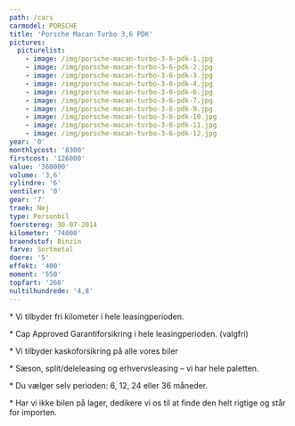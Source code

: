 ```yaml
---
path: /cars
carmodel: PORSCHE
title: 'Porsche Macan Turbo 3,6 PDK'
pictures:
  picturelist:
    - image: /img/porsche-macan-turbo-3-6-pdk-1.jpg
    - image: /img/porsche-macan-turbo-3-6-pdk-2.jpg
    - image: /img/porsche-macan-turbo-3-6-pdk-3.jpg
    - image: /img/porsche-macan-turbo-3-6-pdk-4.jpg
    - image: /img/porsche-macan-turbo-3-6-pdk-6.jpg
    - image: /img/porsche-macan-turbo-3-6-pdk-7.jpg
    - image: /img/porsche-macan-turbo-3-6-pdk-9.jpg
    - image: /img/porsche-macan-turbo-3-6-pdk-10.jpg
    - image: /img/porsche-macan-turbo-3-6-pdk-11.jpg
    - image: /img/porsche-macan-turbo-3-6-pdk-12.jpg
year: '0'
monthlycost: '8300'
firstcost: '126000'
value: '360000'
volume: '3,6'
cylindre: '6'
ventiler: '0'
gear: '7'
traek: Nej
type: Personbil
foerstereg: 30-07-2014
kilometer: '74000'
braendstof: Binzin
farve: Sortmetal
doere: '5'
effekt: '400'
moment: '550'
topfart: '266'
nultilhundrede: '4,8'
---
```



\* Vi tilbyder fri kilometer i hele leasingperioden.



\* Cap Approved Garantiforsikring i hele leasingperioden. (valgfri)



\* Vi tilbyder kaskoforsikring på alle vores biler



\* Sæson, split/deleleasing og erhvervsleasing – vi har hele paletten.



\* Du vælger selv perioden: 6, 12, 24 eller 36 måneder.



\* Har vi ikke bilen på lager, dedikere vi os til at finde den helt rigtige og står for importen.
